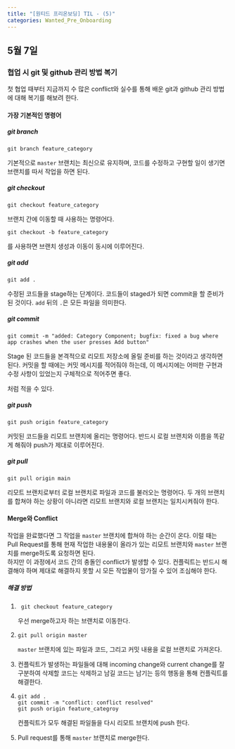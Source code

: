 ```yaml
---
title: "[원티드 프리온보딩] TIL - (5)"
categories: Wanted_Pre_Onboarding
---
```


## 5월 7일

### 협업 시 git 및 github 관리 방법 복기

첫 협업 때부터 지금까지 수 많은 conflict와 실수를 통해 배운 git과 github 관리 방법에 대해 복기를 해보려 한다.

#### 가장 기본적인 명령어

##### git branch

```
git branch feature_category
```

기본적으로 `master` 브랜치는 최신으로 유지하며, 코드를 수정하고 구현할 일이 생기면 브랜치를 따서 작업을 하면 된다.

##### git checkout

```
git checkout feature_category
```

브랜치 간에 이동할 때 사용하는 명령어다.

```
git checkout -b feature_category
```

를 사용하면 브랜치 생성과 이동이 동시에 이루어진다.

##### git add

```
git add .
```

수정된 코드들을 stage하는 단계이다. 코드들이 staged가 되면 commit을 할 준비가 된 것이다. `add` 뒤의 `.`은 모든 파일을 의미한다.

##### git commit

```
git commit -m "added: Category Component; bugfix: fixed a bug where app crashes when the user presses Add button"
```

Stage 된 코드들을 본격적으로 리모트 저장소에 올릴 준비를 하는 것이라고 생각하면 된다. 커밋을 할 때에는 커밋 메시지를 적어줘야 하는데, 이 메시지에는 어떠한 구현과 수정 사항이 있었는지 구체적으로 적어주면 좋다.

처럼 적을 수 있다.

##### git push

```
git push origin feature_category
```

커밋된 코드들을 리모트 브랜치에 올리는 명령어다. 반드시 로컬 브랜치와 이름을 똑같게 해줘야 push가 제대로 이루어진다.

##### git pull

```
git pull origin main
```

리모트 브랜치로부터 로컬 브랜치로 파일과 코드를 불러오는 명령어다. 두 개의 브랜치를 합쳐야 하는 상황이 아니라면 리모트 브랜치와 로컬 브랜치는 일치시켜줘야 한다.

#### Merge와 Conflict

작업을 완료했다면 그 작업을 `master` 브랜치에 합쳐야 하는 순간이 온다. 이럴 때는 Pull Request를 통해 현재 작업한 내용물이 올라가 있는 리모트 브랜치와 `master` 브랜치를 merge하도록 요청하면 된다.  
하지만 이 과정에서 코드 간의 충돌인 conflict가 발생할 수 있다. 컨플릭트는 반드시 해결해야 하며 제대로 해결하지 못할 시 모든 작업물이 망가질 수 있어 조심해야 한다.

##### 해결 방법

1. ```
    git checkout feature_category
   ```

   우선 merge하고자 하는 브랜치로 이동한다.

2. ```
   git pull origin master
   ```

   `master` 브랜치에 있는 파일과 코드, 그리고 커밋 내용을 로컬 브랜치로 가져온다.

3. 컨플릭트가 발생하는 파일들에 대해 incoming change와 current change를 잘 구분하여 삭제할 코드는 삭제하고 남길 코드는 남기는 등의 행동을 통해 컨플릭트를 해결한다.

4. ```
   git add .
   git commit -m "conflict: conflict resolved"
   git push origin feature_categroy
   ```

   컨플릭트가 모두 해결된 파일들을 다시 리모트 브랜치에 push 한다.

5. Pull request를 통해 `master` 브랜치로 merge한다.
